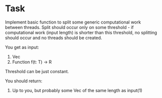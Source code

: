 # Task
Implement basic function to split some generic computational work between threads. Split should occur only on some threshold - if computational work (input length) is shorter than this threshold, no splitting should occur and no threads should be created.

You get as input:

1. Vec<T>
2. Function f(t: T) -> R

Threshold can be just constant.

You should return:
1. Up to you, but probably some Vec of the same length as input(1)